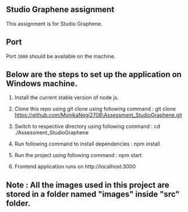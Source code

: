 ## Studio Graphene assignment
This assignment is for Studio Graphene. 

## Port

Port `3000` should be available on the machine.

## Below are the steps to set up the application on Windows machine.

1. Install the current stable version of node js.

2. Clone this repo using git clone using following command : git clone https://github.com/MonikaNegi2708\Assessment_StudioGraphene.git

3. Switch to respective directory using following command : cd ./Assessment_StudioGraphene

4. Run following command to install dependencies : npm install

5. Run the project using following command : npm start

6. Frontend application runs on http://localhost:3000

## Note : All the images used in this project are stored in a folder named "images" inside "src" folder.